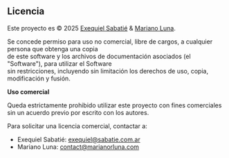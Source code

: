 ## Licencia

Este proyecto es © 2025 [Exequiel Sabatié](https://github.com/exequiels) & [Mariano Luna](https://github.com/marianorluna).

Se concede permiso para uso no comercial, libre de cargos, a cualquier persona que obtenga una copia  
de este software y los archivos de documentación asociados (el "Software"), para utilizar el Software  
sin restricciones, incluyendo sin limitación los derechos de uso, copia, modificación y fusión.

**Uso comercial**

Queda estrictamente prohibido utilizar este proyecto con fines comerciales
sin un acuerdo previo por escrito con los autores.

Para solicitar una licencia comercial, contactar a:

- Exequiel Sabatié: exequiel@sabatie.com.ar
- Mariano Luna: contact@marianorluna.com
